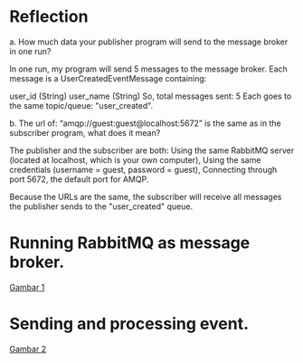 # Reflection
a. How much data your publisher program will send to the message broker in one run?

In one run, my program will send 5 messages to the message broker. Each message is a UserCreatedEventMessage containing:

user_id (String)
user_name (String)
So, total messages sent: 5 Each goes to the same topic/queue: "user_created".

b. The url of: “amqp://guest:guest@localhost:5672” is the same as in the subscriber program, what does it mean?

The publisher and the subscriber are both: Using the same RabbitMQ server (located at localhost, which is your own computer), Using the same credentials (username = guest, password = guest), Connecting through port 5672, the default port for AMQP.

Because the URLs are the same, the subscriber will receive all messages the publisher sends to the "user_created" queue.

# Running RabbitMQ as message broker.
[Gambar 1](./static/G1.png)

# Sending and processing event.
[Gambar 2](./static/G2.png)